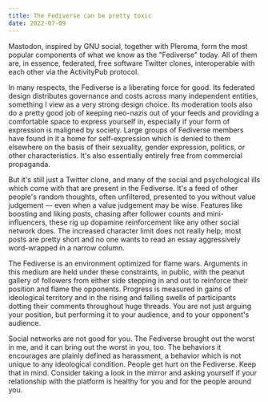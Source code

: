 ```yaml
---
title: The Fediverse can be pretty toxic
date: 2022-07-09
---
```


Mastodon, inspired by GNU social, together with Pleroma, form the most popular
components of what we know as the "Fediverse" today. All of them are, in
essence, federated, free software Twitter clones, interoperable with each other
via the ActivityPub protocol.

In many respects, the Fediverse is a liberating force for good. Its federated
design distributes governance and costs across many independent entities,
something I view as a very strong design choice. Its moderation tools also do a
pretty good job of keeping neo-nazis out of your feeds and providing a
comfortable space to express yourself in, especially if your form of expression
is maligned by society. Large groups of Fediverse members have found in it a
home for self-expression which is denied to them elsewhere on the basis of their
sexuality, gender expression, politics, or other characteristics. It's also
essentially entirely free from commercial propaganda.

But it's still just a Twitter clone, and many of the social and psychological
ills which come with that are present in the Fediverse. It's a feed of other
people's random thoughts, often unfiltered, presented to you without value
judgement &mdash; even when a value judgement may be wise. Features like
boosting and liking posts, chasing after follower counts and mini-influencers,
these rig up dopamine reinforcement like any other social network does. The
increased character limit does not really help; most posts are pretty short and
no one wants to read an essay aggressively word-wrapped in a narrow column.

The Fediverse is an environment optimized for flame wars. Arguments in this
medium are held under these constraints, in public, with the peanut gallery of
followers from either side stepping in and out to reinforce their position and
flame the opponents. Progress is measured in gains of ideological territory and
in the rising and falling swells of participants dotting their comments
throughout huge threads. You are not just arguing your position, but performing
it to your audience, and to your opponent's audience.

Social networks are not good for you. The Fediverse brought out the worst in me,
and it can bring out the worst in you, too. The behaviors it encourages are
plainly defined as harassment, a behavior which is not unique to any ideological
condition. People get hurt on the Fediverse. Keep that in mind. Consider taking
a look in the mirror and asking yourself if your relationship with the platform
is healthy for you and for the people around you.
